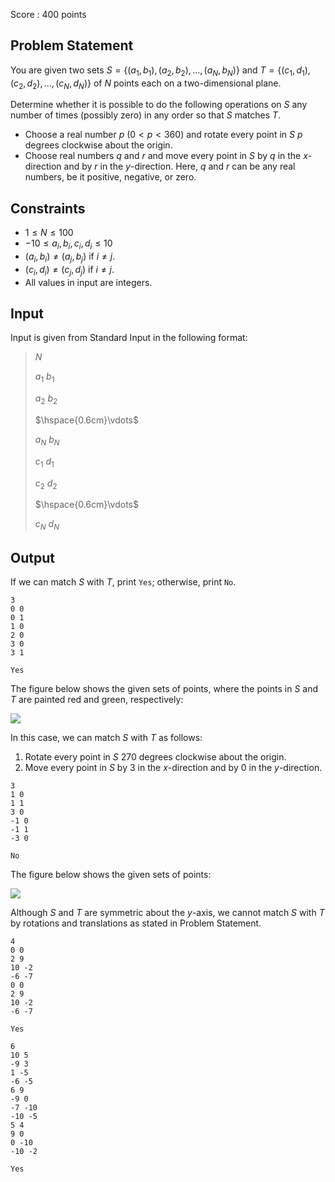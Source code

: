 Score : $400$ points

## Problem Statement

You are given two sets $S=\{(a_1,b_1),(a_2,b_2),\ldots,(a_N,b_N)\}$ and $T=\{(c_1,d_1),(c_2,d_2),\ldots,(c_N,d_N)\}$ of $N$ points each on a two-dimensional plane.

Determine whether it is possible to do the following operations on $S$ any number of times (possibly zero) in any order so that $S$ matches $T$.

- Choose a real number $p\ (0 \lt p \lt 360)$ and rotate every point in $S$ $p$ degrees clockwise about the origin.
- Choose real numbers $q$ and $r$ and move every point in $S$ by $q$ in the $x$-direction and by $r$ in the $y$-direction. Here, $q$ and $r$ can be any real numbers, be it positive, negative, or zero.

## Constraints

- $1 \leq N \leq 100$
- $-10 \leq a_i,b_i,c_i,d_i \leq 10$
- $(a_i,b_i) \neq (a_j,b_j)$ if $i \neq j$.
- $(c_i,d_i) \neq (c_j,d_j)$ if $i \neq j$.
- All values in input are integers.

## Input

Input is given from Standard Input in the following format:

> $N$
> 
> $a_1$ $b_1$
> 
> $a_2$ $b_2$
> 
> $\hspace{0.6cm}\vdots$
> 
> $a_N$ $b_N$
> 
> $c_1$ $d_1$
> 
> $c_2$ $d_2$
> 
> $\hspace{0.6cm}\vdots$
> 
> $c_N$ $d_N$

## Output

If we can match $S$ with $T$, print `Yes`; otherwise, print `No`.

```input1
3
0 0
0 1
1 0
2 0
3 0
3 1
```

```output1
Yes
```

The figure below shows the given sets of points, where the points in $S$ and $T$ are painted red and green, respectively:

![](https://img.atcoder.jp/ghi/39ad67d4e10490f509f252a1f0e4935b.png)

In this case, we can match $S$ with $T$ as follows:

1. Rotate every point in $S$ $270$ degrees clockwise about the origin.
2. Move every point in $S$ by $3$ in the $x$-direction and by $0$ in the $y$-direction.

```input2
3
1 0
1 1
3 0
-1 0
-1 1
-3 0
```

```output2
No
```

The figure below shows the given sets of points:

![](https://img.atcoder.jp/ghi/02c4ca4a8329110dc131b37720283d2a.png)

Although $S$ and $T$ are symmetric about the $y$-axis, we cannot match $S$ with $T$ by rotations and translations as stated in Problem Statement.

```input3
4
0 0
2 9
10 -2
-6 -7
0 0
2 9
10 -2
-6 -7
```

```output3
Yes
```

```input4
6
10 5
-9 3
1 -5
-6 -5
6 9
-9 0
-7 -10
-10 -5
5 4
9 0
0 -10
-10 -2
```

```output4
Yes
```